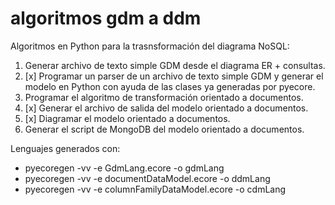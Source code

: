 # algoritmos gdm a ddm 


Algoritmos en Python para la trasnsformación del diagrama NoSQL:
1. Generar archivo de texto simple GDM desde el diagrama ER + consultas.
1. [x] Programar un parser de un archivo de texto simple GDM y generar el modelo en Python con ayuda de las clases ya generadas por pyecore. 
1. Programar el algoritmo de transformación orientado a documentos.
1. [x] Generar el archivo de salida del modelo orientado a documentos.
1. [x] Diagramar el modelo orientado a documentos.
1. Generar el script de MongoDB del modelo orientado a documentos.

Lenguajes generados con:
- pyecoregen -vv -e GdmLang.ecore -o gdmLang
- pyecoregen -vv -e documentDataModel.ecore -o ddmLang
- pyecoregen -vv -e columnFamilyDataModel.ecore -o cdmLang

